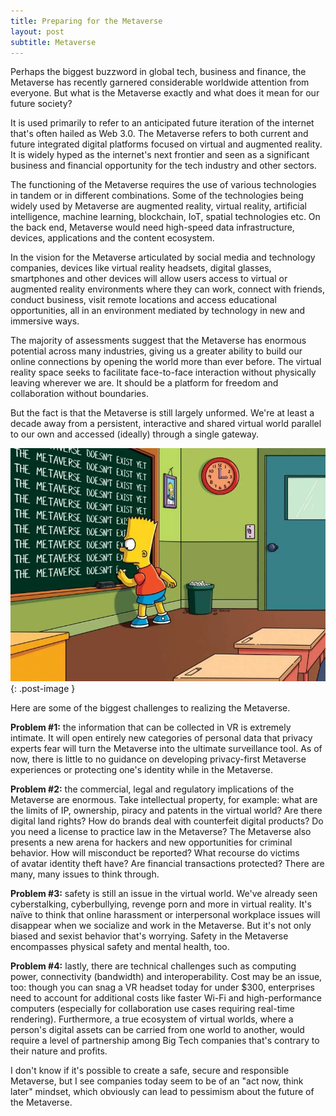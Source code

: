 ```yaml
---
title: Preparing for the Metaverse
layout: post
subtitle: Metaverse
---
```

Perhaps the biggest buzzword in global tech, business and finance, the Metaverse has recently garnered considerable worldwide attention from everyone. But what is the Metaverse exactly and what does it mean for our future society?

It is used primarily to refer to an anticipated future iteration of the internet that's often hailed as Web 3.0. The Metaverse refers to both current and future integrated digital platforms focused on virtual and augmented reality. It is widely hyped as the internet's next frontier and seen as a significant business and financial opportunity for the tech industry and other sectors.

The functioning of the Metaverse requires the use of various technologies in tandem or in different combinations. Some of the technologies being widely used by Metaverse are augmented reality, virtual reality, artificial intelligence, machine learning, blockchain, IoT, spatial technologies etc. On the back end, Metaverse would need high-speed data infrastructure, devices, applications and the content ecosystem.

In the vision for the Metaverse articulated by social media and technology companies, devices like virtual reality headsets, digital glasses, smartphones and other devices will allow users access to virtual or augmented reality environments where they can work, connect with friends, conduct business, visit remote locations and access educational opportunities, all in an environment mediated by technology in new and immersive ways.

The majority of assessments suggest that the Metaverse has enormous potential across many industries, giving us a greater ability to build our online connections by opening the world more than ever before. The virtual reality space seeks to facilitate face-to-face interaction without physically leaving wherever we are. It should be a platform for freedom and collaboration without boundaries.

But the fact is that the Metaverse is still largely unformed. We're at least a decade away from a persistent, interactive and shared virtual world parallel to our own and accessed (ideally) through a single gateway.

![bart-simpson-writing-on-the-board](/images/2023-01-13-metaverse-not-yet.jpg){: .post-image }

Here are some of the biggest challenges to realizing the Metaverse.

**Problem #1:** the information that can be collected in VR is extremely intimate. It will open entirely new categories of personal data that privacy experts fear will turn the Metaverse into the ultimate surveillance tool. As of now, there is little to no guidance on developing privacy-first Metaverse experiences or protecting one's identity while in the Metaverse.

**Problem #2:** the commercial, legal and regulatory implications of the Metaverse are enormous. Take intellectual property, for example: what are the limits of IP, ownership, piracy and patents in the virtual world? Are there digital land rights? How do brands deal with counterfeit digital products? Do you need a license to practice law in the Metaverse? The Metaverse also presents a new arena for hackers and new opportunities for criminal behavior. How will misconduct be reported? What recourse do victims of avatar identity theft have? Are financial transactions protected? There are many, many issues to think through.

**Problem #3:** safety is still an issue in the virtual world. We've already seen cyberstalking, cyberbullying, revenge porn and more in virtual reality. It's naïve to think that online harassment or interpersonal workplace issues will disappear when we socialize and work in the Metaverse. But it's not only biased and sexist behavior that's worrying. Safety in the Metaverse encompasses physical safety and mental health, too.

**Problem #4:** lastly, there are technical challenges such as computing power, connectivity (bandwidth) and interoperability. Cost may be an issue, too: though you can snag a VR headset today for under $300, enterprises need to account for additional costs like faster Wi-Fi and high-performance computers (especially for collaboration use cases requiring real-time rendering). Furthermore, a true ecosystem of virtual worlds, where a person's digital assets can be carried from one world to another, would require a level of partnership among Big Tech companies that's contrary to their nature and profits.

I don't know if it's possible to create a safe, secure and responsible Metaverse, but I see companies today seem to be of an "act now, think later" mindset, which obviously can lead to pessimism about the future of the Metaverse.